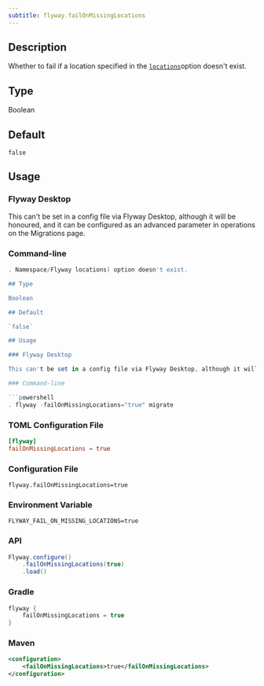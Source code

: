 ```yaml
---
subtitle: flyway.failOnMissingLocations
---
```


## Description

Whether to fail if a location specified in the [
`locations`](<Configuration/Flyway Namespace/Flyway locations Setting>)option doesn't exist.

## Type

Boolean

## Default

`false`

## Usage

### Flyway Desktop

This can't be set in a config file via Flyway Desktop, although it will be honoured, and it can be configured as an advanced parameter in operations on the Migrations page.

### Command-line

```powershell
. Namespace/Flyway locations) option doesn't exist.

## Type

Boolean

## Default

`false`

## Usage

### Flyway Desktop

This can't be set in a config file via Flyway Desktop, although it will be honoured, and it can be configured as an advanced parameter in operations on the Migrations page.

### Command-line

```powershell
. flyway -failOnMissingLocations="true" migrate
```

### TOML Configuration File

```toml
[flyway]
failOnMissingLocations = true
```

### Configuration File

```properties
flyway.failOnMissingLocations=true
```

### Environment Variable

```properties
FLYWAY_FAIL_ON_MISSING_LOCATIONS=true
```

### API

```java
Flyway.configure()
    .failOnMissingLocations(true)
    .load()
```

### Gradle

```groovy
flyway {
    failOnMissingLocations = true
}
```

### Maven

```xml
<configuration>
    <failOnMissingLocations>true</failOnMissingLocations>
</configuration>
```
